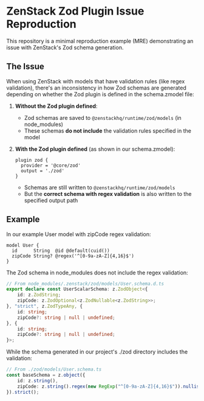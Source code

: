 # ZenStack Zod Plugin Issue Reproduction

This repository is a minimal reproduction example (MRE) demonstrating an issue with ZenStack's Zod schema generation.

## The Issue

When using ZenStack with models that have validation rules (like regex validation), there's an inconsistency in how Zod schemas are generated depending on whether the Zod plugin is defined in the schema.zmodel file:

1. **Without the Zod plugin defined**: 
   - Zod schemas are saved to `@zenstackhq/runtime/zod/models` (in node_modules)
   - These schemas **do not include** the validation rules specified in the model

2. **With the Zod plugin defined** (as shown in our schema.zmodel):
   ```
   plugin zod {
     provider = '@core/zod'
     output = './zod'
   }
   ```
   - Schemas are still written to `@zenstackhq/runtime/zod/models` 
   - But the **correct schema with regex validation** is also written to the specified output path

## Example

In our example User model with zipCode regex validation:

```zmodel
model User {
  id      String  @id @default(cuid())
  zipCode String? @regex('^[0-9a-zA-Z]{4,16}$')
}
```

The Zod schema in node_modules does not include the regex validation:
```typescript
// From node_modules/.zenstack/zod/models/User.schema.d.ts
export declare const UserScalarSchema: z.ZodObject<{
    id: z.ZodString;
    zipCode: z.ZodOptional<z.ZodNullable<z.ZodString>>;
}, "strict", z.ZodTypeAny, {
    id: string;
    zipCode?: string | null | undefined;
}, {
    id: string;
    zipCode?: string | null | undefined;
}>;
```

While the schema generated in our project's ./zod directory includes the validation:
```typescript
// From ./zod/models/User.schema.ts
const baseSchema = z.object({
    id: z.string(),
    zipCode: z.string().regex(new RegExp("^[0-9a-zA-Z]{4,16}$")).nullish(),
}).strict();
```
